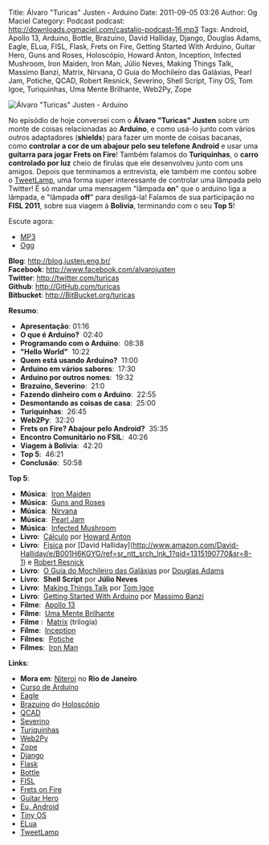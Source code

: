Title: Álvaro "Turicas" Justen - Arduino
Date: 2011-09-05 03:26
Author: Og Maciel
Category: Podcast
podcast: http://downloads.ogmaciel.com/castalio-podcast-16.mp3
Tags: Android, Apollo 13, Arduino, Bottle, Brazuino, David Halliday, Django, Douglas Adams, Eagle, ELua, FISL, Flask, Frets on Fire, Getting Started With Arduino, Guitar Hero, Guns and Roses, Holoscópio, Howard Anton, Inception, Infected Mushroom, Iron Maiden, Iron Man, Júlio Neves, Making Things Talk, Massimo Banzi, Matrix, Nirvana, O Guia do Mochileiro das Galáxias, Pearl Jam, Potiche, QCAD, Robert Resnick, Severino, Shell Script, Tiny OS, Tom Igoe, Turiquinhas, Uma Mente Brilhante, Web2Py, Zope

![Álvaro "Turicas" Justen - Arduino]({filename}/images/alvarojusten.png)

No episódio de hoje conversei com o **Álvaro "Turicas" Justen** sobre um
monte de coisas relacionadas ao **Arduino**, e como usá-lo junto com
vários outros adaptadores (**shields**) para fazer um monte de coisas
bacanas, como **controlar a cor de um abajour pelo seu telefone
Android** e usar uma **guitarra para jogar Frets on Fire**! Também
falamos do **Turiquinhas**, o **carro controlado por luz** cheio de
firulas que ele desenvolveu junto com uns amigos. Depois que terminamos
a entrevista, ele também me contou sobre o
[TweetLamp](http://GitHub.com/turicas/tweetlamp "http://GitHub.com/turicas/tweetlamp"),
uma forma super interessante de controlar uma lâmpada pelo Twitter! É só
mandar uma mensagem "lâmpada **on**" que o arduino liga a lâmpada, e
"lâmpada **off**" para desligá-la! Falamos de sua participação no **FISL
2011**, sobre sua viagem à **Bolivia**, terminando com o seu **Top 5**!

Escute agora:

* [MP3](http://downloads.ogmaciel.com/castalio-podcast-16.mp3)
* [Ogg](http://downloads.ogmaciel.com/castalio-podcast-16.ogg) 

**Blog**: <http://blog.justen.eng.br/>  
**Facebook**: <http://www.facebook.com/alvarojusten>  
**Twitter**: <http://twitter.com/turicas>  
**Github**: <http://GitHub.com/turicas>  
**Bitbucket**: <http://BitBucket.org/turicas>

**Resumo**:

-   **Apresentação**: 01:16
-   **O que é Arduino?**  02:40
-   **Programando com o Arduino**:  08:38
-   **"Hello World"**  10:22
-   **Quem está usando Arduino?**  11:00
-   **Arduino em vários sabores**:  17:30
-   **Arduino por outros nomes**:  19:32
-   **Brazuino, Severino**:  21:0
-   **Fazendo dinheiro com o Arduino**:  22:55
-   **Desmontando as coisas de casa**:  25:00
-   **Turiquinhas**:  26:45
-   **Web2Py**:  32:20
-   **Frets on Fire? Abajour pelo Android?**  35:35
-   **Encontro Comunitário no FSIL**:  40:26
-   **Viagem à Bolivia**:  42:20
-   **Top 5**:  46:21
-   ****Conclusão****:  50:58

**Top 5**:

-   **Música**:  [Iron
    Maiden](http://www.last.fm/search?q=Iron+Maiden&from=ac "http://www.last.fm/search?q=Iron+Maiden&from=ac")
-   **Música**:  [Guns and
    Roses](http://www.last.fm/search?q=Guns+and+Roses&from=ac "http://www.last.fm/search?q=Guns+and+Roses&from=ac")
-   **Música**:
     [Nirvana](http://www.last.fm/search?q=Nirvana&from=ac "http://www.last.fm/search?q=Nirvana&from=ac")
-   **Música**:  [Pearl
    Jam](http://www.last.fm/search?q=Pearl+Jam&from=ac "http://www.last.fm/search?q=Pearl+Jam&from=ac")
-   **Música**:  [Infected
    Mushroom](http://www.last.fm/search?q=Infected+Mushroom&from=ac "http://www.last.fm/search?q=Infected+Mushroom&from=ac")
-   **Livro**:
     [Cálculo](http://www.amazon.com/Calculus-Howard-Anton/dp/0470647728/ref=ntt_at_ep_dpt_5 "http://www.amazon.com/Calculus-Howard-Anton/dp/0470647728/ref=ntt_at_ep_dpt_5")
    por [Howard
    Anton](http://www.amazon.com/Howard-Anton/e/B001ILHF44/ref=sr_ntt_srch_lnk_3?qid=1315190908&sr=8-3 "http://www.amazon.com/Howard-Anton/e/B001ILHF44/ref=sr_ntt_srch_lnk_3?qid=1315190908&sr=8-3")
-   **Livro**:
     [Física](http://www.amazon.com/Physics-1-David-Halliday/dp/0471320579/ref=sr_1_1?ie=UTF8&qid=1315190770&sr=8-1 "http://www.amazon.com/Physics-1-David-Halliday/dp/0471320579/ref=sr_1_1?ie=UTF8&qid=1315190770&sr=8-1") por [David
    Halliday](http://www.amazon.com/David-Halliday/e/B001H6KGYG/ref=sr_ntt_srch_lnk_1?qid=1315190770&sr=8-1) e [Robert
    Resnick](http://www.amazon.com/Robert-Resnick/e/B001H6MBWG/ref=sr_ntt_srch_lnk_1?qid=1315190770&sr=8-1)
-   **Livro**:  [O Guia do Mochileiro das
    Galáxias](http://www.amazon.com/Ultimate-Hitchhikers-Guide-Galaxy/dp/0345453743/ref=sr_1_1?s=books&ie=UTF8&qid=1315191056&sr=1-1 "http://www.amazon.com/Ultimate-Hitchhikers-Guide-Galaxy/dp/0345453743/ref=sr_1_1?s=books&ie=UTF8&qid=1315191056&sr=1-1")
    por [Douglas
    Adams](http://www.amazon.com/Douglas-Adams/e/B000AQ2A84/ref=sr_ntt_srch_lnk_1?qid=1315191056&sr=1-1 "http://www.amazon.com/Douglas-Adams/e/B000AQ2A84/ref=sr_ntt_srch_lnk_1?qid=1315191056&sr=1-1")
-   **Livro**:  **Shell Script** por **Júlio Neves**
-   **Livro**:  [Making Things
    Talk](http://www.amazon.com/Making-Things-Talk-Practical-Connecting/dp/0596510519/ref=sr_1_1?s=books&ie=UTF8&qid=1315191215&sr=1-1 "http://www.amazon.com/Making-Things-Talk-Practical-Connecting/dp/0596510519/ref=sr_1_1?s=books&ie=UTF8&qid=1315191215&sr=1-1")
    por [Tom
    Igoe](http://www.amazon.com/Tom-Igoe/e/B001K8AUGU/ref=sr_ntt_srch_lnk_1?qid=1315191215&sr=1-1 "http://www.amazon.com/Tom-Igoe/e/B001K8AUGU/ref=sr_ntt_srch_lnk_1?qid=1315191215&sr=1-1")
-   **Livro**:  [Getting Started With
    Arduino](http://www.amazon.com/Getting-Started-Arduino-Make-Projects/dp/0596155514/ref=sr_1_1?s=books&ie=UTF8&qid=1315191275&sr=1-1 "http://www.amazon.com/Getting-Started-Arduino-Make-Projects/dp/0596155514/ref=sr_1_1?s=books&ie=UTF8&qid=1315191275&sr=1-1")
    por [Massimo
    Banzi](http://www.amazon.com/Massimo-Banzi/e/B00355CV22/ref=sr_ntt_srch_lnk_1?qid=1315191273&sr=1-1 "http://www.amazon.com/Massimo-Banzi/e/B00355CV22/ref=sr_ntt_srch_lnk_1?qid=1315191273&sr=1-1")
-   **Filme**:  [Apollo
    13](http://www.imdb.com/title/tt1772240/ "http://www.imdb.com/title/tt1772240/")
-   **Filme**:  [Uma Mente
    Brilhante](http://www.imdb.com/title/tt0268978/ "http://www.imdb.com/title/tt0268978/")
-   **Filme** :
     [Matrix](http://www.imdb.com/find?s=all&q=Matrix "http://www.imdb.com/find?s=all&q=Matrix")
    (trilogia)
-   **Filme**:
     [Inception](http://www.imdb.com/title/tt1375666/ "http://www.imdb.com/title/tt1375666/")
-   **Filmes**:
     [Potiche](http://www.imdb.com/title/tt1521848/ "http://www.imdb.com/title/tt1521848/")
-   **Filmes**:  [Iron
    Man](http://www.imdb.com/title/tt0371746/ "http://www.imdb.com/title/tt0371746/")

**Links**:

-   **Mora em**:
    [Niteroi](http://maps.google.com/maps?q=Niteroi+-+Rio+de+Janeiro,+Brazil&hl=en&sll=35.930614,-79.030686&sspn=0.014386,0.03283&vpsrc=0&t=h&z=12 "http://maps.google.com/maps?q=Niteroi+-+Rio+de+Janeiro,+Brazil&hl=en&sll=35.930614,-79.030686&sspn=0.014386,0.03283&vpsrc=0&t=h&z=12") no
    **Rio de Janeiro**
-   [Curso de
    Arduino](http://CursoDeArduino.com.br/ "http://CursoDeArduino.com.br/")
-   [Eagle](https://secure.wikimedia.org/wikipedia/en/wiki/Eagle_(program) "https://secure.wikimedia.org/wikipedia/en/wiki/Eagle_(program)")
-   [Brazuino](http://brasuino.holoscopio.com/ "http://brasuino.holoscopio.com/")
    do [Holoscópio](http://holoscopio.com/ "http://holoscopio.com/")
-   [QCAD](https://secure.wikimedia.org/wikipedia/en/wiki/QCad "https://secure.wikimedia.org/wikipedia/en/wiki/QCad")
-   [Severino](http://arduino.cc/en/Main/ArduinoBoardSerialSingleSided3 "http://arduino.cc/en/Main/ArduinoBoardSerialSingleSided3")
-   [Turiquinhas](http://www.justen.eng.br/Turiquinhas/ "http://www.justen.eng.br/Turiquinhas/")
-   [Web2Py](http://www.web2py.com/ "http://www.web2py.com/")
-   [Zope](http://zope2.zope.org/ "http://zope2.zope.org/")
-   [Django](https://www.djangoproject.com/ "https://www.djangoproject.com/")
-   [Flask](http://flask.pocoo.org/ "http://flask.pocoo.org/")
-   [Bottle](http://bottlepy.org/docs/dev/ "http://bottlepy.org/docs/dev/")
-   [FISL](https://secure.wikimedia.org/wikipedia/en/wiki/F%C3%B3rum_Internacional_Software_Livre "https://secure.wikimedia.org/wikipedia/en/wiki/F%C3%B3rum_Internacional_Software_Livre")
-   [Frets on
    Fire](http://fretsonfire.sourceforge.net/ "http://fretsonfire.sourceforge.net/")
-   [Guitar
    Hero](http://www.guitarherogame.com/gh1/ "http://www.guitarherogame.com/gh1/")
-   [Eu,
    Android](http://www.euandroid.com.br/ "http://www.euandroid.com.br/")
-   [Tiny OS](http://www.tinyos.net/ "http://www.tinyos.net/")
-   [ELua](http://www.eluaproject.net/ "http://www.eluaproject.net/")
-   [TweetLamp](http://GitHub.com/turicas/tweetlamp "http://GitHub.com/turicas/tweetlamp")
